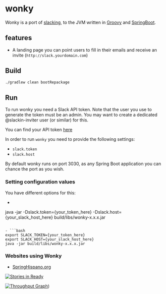 # wonky

Wonky is a port of [slacking](https://github.com/rauchg/slackin/), to the JVM written in [Groovy](http://www.groovy-lang.org) and [SpringBoot](http://projects.spring.io/spring-boot/).

## features

- A landing page you can point users to fill in their emails and receive an invite (`http://slack.yourdomain.com`)

## Build

```bash
./gradlew clean bootRepackage
```

## Run

To run wonky you need a Slack API token. Note that the user you use to generate the token must be an admin. You may want to create a dedicated @slackin-inviter user (or similar) for this.

You can find your API token [here](http://api.slack.com/web)

In order to run `wonky` you need to provide the following settings:

- `slack.token`
- `slack.host`

By default wonky runs on port 3030, as any Spring Boot application you can chance the port as you wish.

### Setting configuration values

You have different options for this:

- ```bash
java -jar -Dslack.token={your_token_here} -Dslack.host={your_slack_host_here} build/libs/wonky-x.x.x.jar
```

- ```bash
export SLACK_TOKEN={your_token_here}
export SLACK_HOST={your_slack_host_here}
java -jar build/libs/wonky-x.x.x.jar
```


### Websites using Wonky

- [SpringHispano.org](http://slack.springhispano.org)

[![Stories in Ready](https://badge.waffle.io/domix/wonky.svg?label=ready&title=Ready)](http://waffle.io/domix/wonky)

[![Throughput Graph](https://graphs.waffle.io/domix/wonky/throughput.svg)](https://waffle.io/domix/wonky/metrics))
